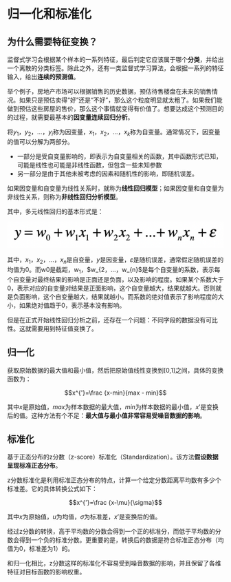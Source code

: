 # 归一化和标准化

## 为什么需要特征变换？

监督式学习会根据某个样本的一系列特征，最后判定它应该属于哪个**分类**，并给出一个离散的分类标签。除此之外，还有一类监督式学习算法，会根据一系列的特征输入，给出**连续的预测值**。

举个例子，房地产市场可以根据销售的历史数据，预估待售楼盘在未来的销售情况。如果只是预估卖得“好”还是“不好”，那么这个粒度明显就太粗了。如果我们能做到预估这些房屋的售价，那么这个事情就变得有价值了。想要达成这个预测目的的过程，就需要最基本的**因变量连续回归分析**。

将$y_{1}$，$y_{2}$，…，$y_{i}$称为因变量，$x_{1}$，$x_{2}$，…，$x_{k}$称为自变量。通常情况下，因变量的值可以分解为两部分。

- 一部分是受自变量影响的，即表示为自变量相关的函数，其中函数形式已知，可能是线性也可能是非线性函数，但包含一些未知参数
- 另一部分是由于其他未被考虑的因素和随机性的影响，即随机误差。

如果因变量和自变量为线性关系时，就称为**线性回归模型**；如果因变量和自变量为非线性关系，则称为**非线性回归分析模型**。

其中，多元线性回归的基本形式是：

![img](gui-yi-hua-he-biao-zhun-hua.assets/1350fcaad0a241fae13896bf85fa4d70.png)

其中，$x_{1}$，$x_{2}$，…，$x_{n}$是自变量，$y$是因变量，$ε$是随机误差，通常假定随机误差的均值为0。而w0是截距，$w_{1}$，$w_{2$，…，$w_{n}$是每个自变量的系数，表示每个自变量对最终结果的影响是正面还是负面，以及影响的程度。如果某个系数大于0，表示对应的自变量对结果是正面影响，这个自变量越大，结果就越大。否则就是负面影响，这个自变量越大，结果就越小。而系数的绝对值表示了影响程度的大小，如果绝对值趋于0，表示基本没有影响。

但是在正式开始线性回归分析之前，还存在一个问题：不同字段的数据没有可比性。这就需要用到特征值变换了。



## 归一化

获取原始数据的最大值和最小值，然后把原始值线性变换到[0,1]之间，具体的变换函数为：

$$x^{'}=\frac {x-min}{max - min}$$

其中$x$是原始值，$max$为样本数据的最大值，$min$为样本数据的最小值，$x’$是变换后的值。这种方法有个不足：**最大值与最小值非常容易受噪音数据的影响**。





## 标准化

基于正态分布的z分数（z-score）标准化（Standardization）。该方法**假设数据呈现标准正态分布**。

z分数标准化是利用标准正态分布的特点，计算一个给定分数距离平均数有多少个标准差。它的具体转换公式如下：

$$x^{'}=\frac {x-\mu}{\sigma}$$

其中$x$为原始值，$u$为均值，$σ$为标准差，$x’$是变换后的值。

经过z分数的转换，高于平均数的分数会得到一个正的标准分，而低于平均数的分数会得到一个负的标准分数。更重要的是，转换后的数据是符合标准正态分布（均值为0，标准差为1）的。

和归一化相比，z分数这样的标准化不容易受到噪音数据的影响，并且保留了各维特征对目标函数的影响权重。

